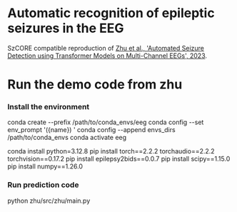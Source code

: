 # Automatic recognition of epileptic seizures in the EEG

SzCORE compatible reproduction of [Zhu et al., 'Automated Seizure Detection using Transformer Models on Multi-Channel EEGs', 2023](https://doi.org/10.1109/BHI58575.2023.10313440).



# Run the demo code from zhu

### Install the environment
conda create --prefix /path/to/conda_envs/eeg
conda config --set env_prompt '({name}) '
conda config --append envs_dirs /path/to/conda_envs
conda activate eeg

conda install python=3.12.8
pip install torch==2.2.2 torchaudio==2.2.2 torchvision==0.17.2
pip install epilepsy2bids==0.0.7
pip install scipy==1.15.0
pip install numpy==1.26.0

### Run prediction code
python zhu/src/zhu/main.py




